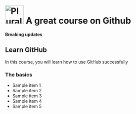 # <a href='http://pluralsight.com'><img src='https://gillcleerenpluralsight.blob.core.windows.net/files/pluralsight.png' height='60' alt='Pluralsight Logo' /></a> A great course on Github

**Breaking updates** 

## Learn GitHub
In this course, you will learn how to use GitHub successfully

### The basics
- Sample item 1
- Sample item 2
- Sample item 3
- Sample item 4
- Sample item 5
